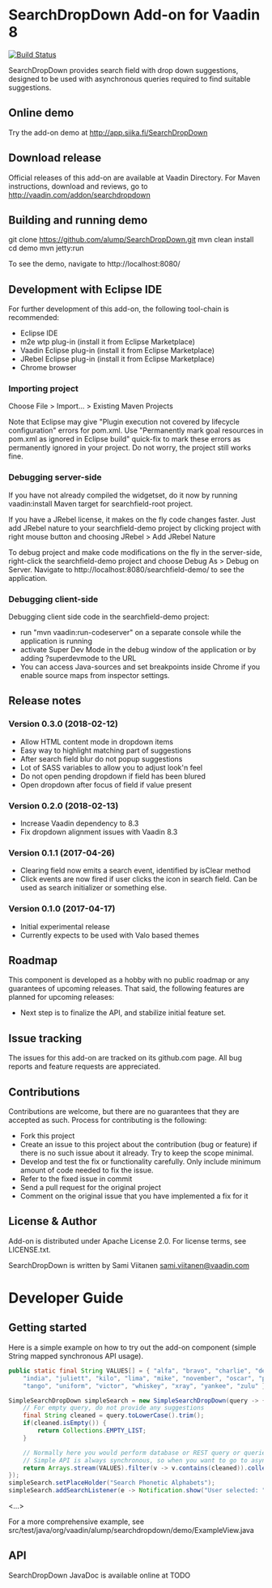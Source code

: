 # SearchDropDown Add-on for Vaadin 8

[![Build Status](https://epic.siika.fi/jenkins/job/SearchDropDown%20(Vaadin)/badge/icon)](https://epic.siika.fi/jenkins/job/SearchDropDown%20(Vaadin)/)

SearchDropDown provides search field with drop down suggestions, designed to be used with asynchronous queries
required to find suitable suggestions.

## Online demo

Try the add-on demo at http://app.siika.fi/SearchDropDown

## Download release

Official releases of this add-on are available at Vaadin Directory. For Maven instructions, download and reviews,
go to http://vaadin.com/addon/searchdropdown

## Building and running demo

git clone https://github.com/alump/SearchDropDown.git
mvn clean install
cd demo
mvn jetty:run

To see the demo, navigate to http://localhost:8080/

## Development with Eclipse IDE

For further development of this add-on, the following tool-chain is recommended:
- Eclipse IDE
- m2e wtp plug-in (install it from Eclipse Marketplace)
- Vaadin Eclipse plug-in (install it from Eclipse Marketplace)
- JRebel Eclipse plug-in (install it from Eclipse Marketplace)
- Chrome browser

### Importing project

Choose File > Import... > Existing Maven Projects

Note that Eclipse may give "Plugin execution not covered by lifecycle configuration" errors for pom.xml. Use "Permanently mark goal resources in pom.xml as ignored in Eclipse build" quick-fix to mark these errors as permanently ignored in your project. Do not worry, the project still works fine. 

### Debugging server-side

If you have not already compiled the widgetset, do it now by running vaadin:install Maven target for searchfield-root project.

If you have a JRebel license, it makes on the fly code changes faster. Just add JRebel nature to your searchfield-demo project by clicking project with right mouse button and choosing JRebel > Add JRebel Nature

To debug project and make code modifications on the fly in the server-side, right-click the searchfield-demo project and choose Debug As > Debug on Server. Navigate to http://localhost:8080/searchfield-demo/ to see the application.

### Debugging client-side

Debugging client side code in the searchfield-demo project:
  - run "mvn vaadin:run-codeserver" on a separate console while the application is running
  - activate Super Dev Mode in the debug window of the application or by adding ?superdevmode to the URL
  - You can access Java-sources and set breakpoints inside Chrome if you enable source maps from inspector settings.
 
## Release notes

### Version 0.3.0 (2018-02-12)
- Allow HTML content mode in dropdown items
- Easy way to highlight matching part of suggestions
- After search field blur do not popup suggestions
- Lot of SASS variables to allow you to adjust look'n feel
- Do not open pending dropdown if field has been blured
- Open dropdown after focus of field if value present

### Version 0.2.0 (2018-02-13)
- Increase Vaadin dependency to 8.3
- Fix dropdown alignment issues with Vaadin 8.3

### Version 0.1.1 (2017-04-26)
- Clearing field now emits a search event, identified by isClear method
- Click events are now fired if user clicks the icon in search field. Can be used as search initializer or something else.

### Version 0.1.0 (2017-04-17)
- Initial experimental release
- Currently expects to be used with Valo based themes

## Roadmap

This component is developed as a hobby with no public roadmap or any guarantees of upcoming releases. That said, the following features are planned for upcoming releases:
- Next step is to finalize the API, and stabilize initial feature set.

## Issue tracking

The issues for this add-on are tracked on its github.com page. All bug reports and feature requests are appreciated. 

## Contributions

Contributions are welcome, but there are no guarantees that they are accepted as such. Process for contributing is the following:
- Fork this project
- Create an issue to this project about the contribution (bug or feature) if there is no such issue about it already. Try to keep the scope minimal.
- Develop and test the fix or functionality carefully. Only include minimum amount of code needed to fix the issue.
- Refer to the fixed issue in commit
- Send a pull request for the original project
- Comment on the original issue that you have implemented a fix for it

## License & Author

Add-on is distributed under Apache License 2.0. For license terms, see LICENSE.txt.

SearchDropDown is written by Sami Viitanen sami.viitanen@vaadin.com

# Developer Guide

## Getting started

Here is a simple example on how to try out the add-on component (simple String mapped synchronous API usage).

```java
public static final String VALUES[] = { "alfa", "bravo", "charlie", "delta", "echo", "foxtrot", "golf", "hotel",
    "india", "juliett", "kilo", "lima", "mike", "november", "oscar", "papa", "quebec", "romea", "sierra",
    "tango", "uniform", "victor", "whiskey", "xray", "yankee", "zulu" };

SimpleSearchDropDown simpleSearch = new SimpleSearchDropDown(query -> {
    // For empty query, do not provide any suggestions
    final String cleaned = query.toLowerCase().trim();
    if(cleaned.isEmpty()) {
        return Collections.EMPTY_LIST;
    }

    // Normally here you would perform database or REST query or queries, to find suitable suggestions.
    // Simple API is always synchronous, so when you want to go to asynchronous use base class.
    return Arrays.stream(VALUES).filter(v -> v.contains(cleaned)).collect(Collectors.toList());
});
simpleSearch.setPlaceHolder("Search Phonetic Alphabets");
simpleSearch.addSearchListener(e -> Notification.show("User selected: " + e.getText()));
```

<...>

For a more comprehensive example, see src/test/java/org/vaadin/alump/searchdropdown/demo/ExampleView.java

## API

SearchDropDown JavaDoc is available online at TODO
